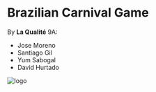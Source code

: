 # Brazilian Carnival Game

By **La Qualité** 9A:

- Jose Moreno
- Santiago Gil
- Yum Sabogal
- David Hurtado

![logo](https://i.postimg.cc/htP2bVWr/la-qualite.jpg "logo")
